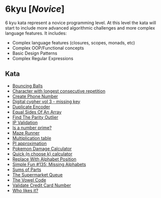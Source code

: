 # 6kyu [*Novice*]
6 kyu kata represent a novice programming level. At this level the kata will start to include more advanced algorithmic challenges and more complex language features. It includes:  
- Complex language features (closures, scopes, monads, etc)  
- Complex OOP/Functional concepts  
- Basic Design Patterns  
- Complex Regular Expressions

## Kata

- [Bouncing Balls](https://www.codewars.com/kata/5544c7a5cb454edb3c000047)
- [Character with longest consecutive repetition](https://www.codewars.com/kata/586d6cefbcc21eed7a001155/)
- [Create Phone Number](https://www.codewars.com/kata/525f50e3b73515a6db000b83)
- [Digital cypher vol 3 - missing key](https://www.codewars.com/kata/5930d8a4b8c2d9e11500002a)
- [Duplicate Encoder](https://www.codewars.com/kata/54b42f9314d9229fd6000d9c)
- [Equal Sides Of An Array](https://www.codewars.com/kata/5679aa472b8f57fb8c000047)
- [Find The Parity Outlier](https://www.codewars.com/kata/5526fc09a1bbd946250002dc)
- [IP Validation](https://www.codewars.com/kata/515decfd9dcfc23bb6000006)
- [Is a number prime?](https://www.codewars.com/kata/5262119038c0985a5b00029f)
- [Maze Runner](https://www.codewars.com/kata/58663693b359c4a6560001d6)
- [Multiplication table](https://www.codewars.com/kata/534d2f5b5371ecf8d2000a08)
- [PI approximation](https://www.codewars.com/kata/550527b108b86f700000073f)
- [Pokemon Damage Calculator](https://www.codewars.com/kata/536e9a7973130a06eb000e9f)
- [Quick (n choose k) calculator](https://www.codewars.com/kata/55b22ef242ad87345c0000b2)
- [Replace With Alphabet Position](https://www.codewars.com/kata/546f922b54af40e1e90001da)
- [Simple Fun #135: Missing Alphabets](https://www.codewars.com/kata/58a664bb586e986c940001d5)
- [Sums of Parts](https://www.codewars.com/kata/5ce399e0047a45001c853c2b)
- [The Supermarket Queue](https://www.codewars.com/kata/57b06f90e298a7b53d000a86)
- [The Vowel Code](https://www.codewars.com/kata/53697be005f803751e0015aa)
- [Validate Credit Card Number](https://www.codewars.com/kata/5418a1dd6d8216e18a0012b2)
- [Who likes it?](https://www.codewars.com/kata/5266876b8f4bf2da9b000362)
